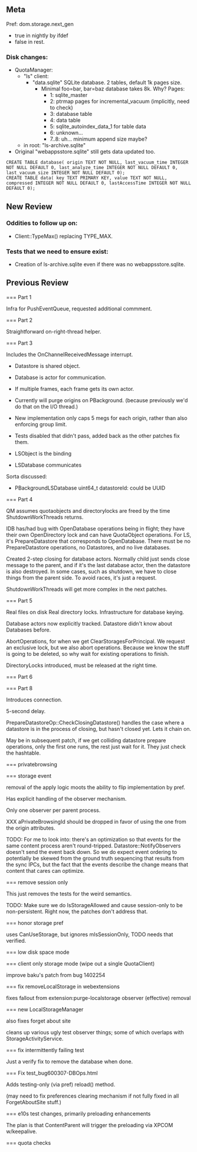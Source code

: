 ## Meta
Pref: dom.storage.next_gen
- true in nightly by ifdef
- false in rest.

### Disk changes:
- QuotaManager:
  - "ls" client:
    - "data.sqlite" SQLite database.  2 tables, default 1k pages size.
      - Minimal foo=bar, bar=baz database takes 8k.  Why?  Pages:
        - 1: sqlite_master
        - 2: ptrmap pages for incremental_vacuum (implicitly, need to check)
        - 3: database table
        - 4: data table
        - 5: sqlite_autoindex_data_1 for table data
        - 6: unknown...
        - 7..8: uh... minimum append size maybe?
  - in root: "ls-archive.sqlite"
- Original "webappsstore.sqlite" still gets data updated too.


```
CREATE TABLE database( origin TEXT NOT NULL, last_vacuum_time INTEGER NOT NULL DEFAULT 0, last_analyze_time INTEGER NOT NULL DEFAULT 0, last_vacuum_size INTEGER NOT NULL DEFAULT 0);
CREATE TABLE data( key TEXT PRIMARY KEY, value TEXT NOT NULL, compressed INTEGER NOT NULL DEFAULT 0, lastAccessTime INTEGER NOT NULL DEFAULT 0);
```

## New Review

### Oddities to follow up on:
- Client::TypeMax() replacing TYPE_MAX.

### Tests that we need to ensure exist:
- Creation of ls-archive.sqlite even if there was no webappsstore.sqlite.


## Previous Review

=== Part 1

Infra for PushEventQueue, requested additional commment.

=== Part 2

Straightforward on-right-thread helper.

=== Part 3

Includes the OnChannelReceivedMessage interrupt.

- Datastore is shared object.
- Database is actor for communication.
- If multiple frames, each frame gets its own actor.

- Currently will purge origins on PBackground. (because previously we'd do that
  on the I/O thread.)

- New implementation only caps 5 megs for each origin, rather than also
  enforcing group limit.

- Tests disabled that didn't pass, added back as the other patches fix them.

- LSObject is the binding
- LSDatabase communicates

Sorta discussed:
- PBackgroundLSDatabase uint64_t datastoreId: could be UUID

=== Part 4

QM assumes quotaobjects and directorylocks are freed by the time
ShutdownWorkThreads returns.

IDB has/had bug with OpenDatabase operations being in flight; they have their
own OpenDirectory lock and can have QuotaObject operations.  For LS, it's
PrepareDatastore that corresponds to OpenDatabase.  There must be no
PrepareDatastore operations, no Datastores, and no live databases.

Created 2-step closing for database actors.  Normally child just sends close
message to the parent, and if it's the last database actor, then the datastore
is also destroyed.  In some cases, such as shutdown, we have to close things
from the parent side.  To avoid races, it's just a request.

ShutdownWorkThreads will get more complex in the next patches.

=== Part 5

Real files on disk
Real directory locks.
Infrastructure for database keying.

Database actors now explicitly tracked.  Datastore didn't know about Databases
before.

AbortOperations, for when we get ClearStoragesForPrincipal.  We request an
exclusive lock, but we also abort operations.  Because we know the stuff is
going to be deleted, so why wait for existing operations to finish.

DirectoryLocks introduced, must be released at the right time.

=== Part 6

=== Part 8

Introduces connection.

5-second delay.

PrepareDatastoreOp::CheckClosingDatastore() handles the case where a datastore
is in the process of closing, but hasn't closed yet.  Lets it chain on.

May be in subsequent patch, if we get colliding datastore prepare operations,
only the first one runs, the rest just wait for it.  They just check the
hashtable.

=== privatebrowsing

=== storage event

removal of the apply logic moots the ability to flip implementation by pref.

Has explicit handling of the observer mechanism.

Only one observer per parent process.

XXX aPrivateBrowsingId should be dropped in favor of using the one from the
origin attributes.

TODO:
For me to look into: there's an optimization so that events for the same content
process aren't round-tripped.  Datastore::NotifyObservers doesn't send the event
back down.  So we do expect event ordering to potentially be skewed from the
ground truth sequencing that results from the sync IPCs, but the fact that the
events describe the change means that content that cares can optimize.

=== remove session only

This just removes the tests for the weird semantics.

TODO: Make sure we do IsStorageAllowed and cause session-only to be
non-persistent.  Right now, the patches don't address that.

=== honor storage pref

uses CanUseStorage, but ignores mIsSessionOnly, TODO needs that verified.

=== low disk space mode

=== client only storage mode (wipe out a single QuotaClient)

improve baku's patch from bug 1402254

=== fix removeLocalStorage in webextensions

fixes fallout from extension:purge-localstorage observer (effective) removal

=== new LocalStorageManager

also fixes forget about site

cleans up various ugly test observer things; some of which overlaps with
StorageActivityService.

=== fix intermittently failing test

Just a verify fix to remove the database when done.

=== Fix test_bug600307-DBOps.html

Adds testing-only (via pref) reload() method.

(may need to fix preferences clearing mechanism if not fully fixed in all
ForgetAboutSite stuff.)

=== e10s test changes, primarily preloading enhancements

The plan is that ContentParent will trigger the preloading via XPCOM
w/keepalive.

=== quota checks
